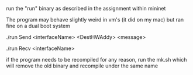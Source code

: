 run the "run" binary as described in the assignment within mininet

The program may behave slightly weird in vm's (it did on my mac) but ran fine on a dual boot system

./run Send \<interfaceName> \<DestHWAddy> \<message>

./run Recv \<interfaceName>

if the program needs to be recompiled for any reason, run the mk.sh which will remove the old binary and recompile under the same name